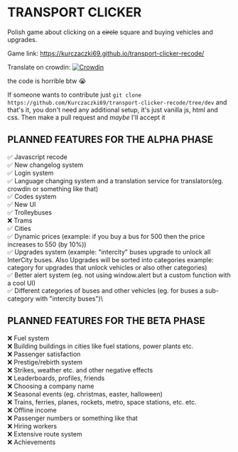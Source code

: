 # TRANSPORT CLICKER

Polish game about clicking on a ~~circle~~ square and buying vehicles and upgrades.

Game link: https://kurczaczki69.github.io/transport-clicker-recode/

Translate on crowdin:
[![Crowdin](https://badges.crowdin.net/transport-clicker/localized.svg)](https://crowdin.com/project/transport-clicker)

the code is horrible btw 😭

If someone wants to contribute just `git clone https://github.com/Kurczaczki69/transport-clicker-recode/tree/dev` and that's it, you don't need any additional setup, it's just vanilla js, html and css. Then make a pull request and _maybe_ I'll accept it 

## PLANNED FEATURES FOR THE ALPHA PHASE

✅ Javascript recode\
✅ New changelog system\
✅ Login system\
✅ Language changing system and a translation service for translators(eg. crowdin or something like that)\
✅ Codes system\
✅ New UI\
✅ Trolleybuses\
❌ Trams\
✅ Cities\
✅ Dynamic prices (example: if you buy a bus for 500 then the price increases to 550 (by 10%))\
✅ Upgrades system (example: "intercity" buses upgrade to unlock all InterCity buses. Also Upgrades will be sorted into categories example: category for upgrades that unlock vehicles or also other categories)\
✅ Better alert system (eg. not using window.alert but a custom function with a cool UI)\
✅ Different categories of buses and other vehicles (eg. for buses a sub-category with "intercity buses")\

## PLANNED FEATURES FOR THE BETA PHASE

❌ Fuel system\
❌ Building buildings in cities like fuel stations, power plants etc.\
❌ Passenger satisfaction\
❌ Prestige/rebirth system\
❌ Strikes, weather etc. and other negative effects\
❌ Leaderboards, profiles, friends\
❌ Choosing a company name\
❌ Seasonal events (eg. christmas, easter, halloween)\
❌ Trains, ferries, planes, rockets, metro, space stations, etc. etc.\
❌ Offline income\
❌ Passenger numbers or something like that\
❌ Hiring workers\
❌ Extensive route system\
❌ Achievements
